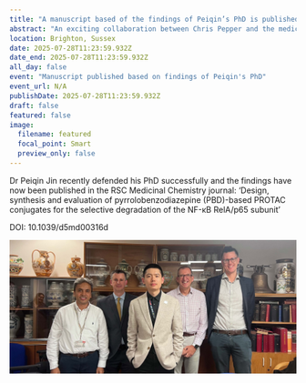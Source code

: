 ```yaml
---
title: "A manuscript based of the findings of Peiqin’s PhD is published by Chris Pepper and his collaborators from King’s College London."
abstract: "An exciting collaboration between Chris Pepper and the medicinal chemistry team, led by Professor Miraz Rahman at King’s College London, has resulted in a very successful PhD studentship project and publication. "
location: Brighton, Sussex
date: 2025-07-28T11:23:59.932Z
date_end: 2025-07-28T11:23:59.932Z
all_day: false
event: "Manuscript published based on findings of Peiqin's PhD"
event_url: N/A
publishDate: 2025-07-28T11:23:59.932Z
draft: false
featured: false
image:
  filename: featured
  focal_point: Smart
  preview_only: false
---
```


Dr Peiqin Jin recently defended his PhD successfully and the findings have now been published in the RSC Medicinal Chemistry journal: ‘Design, synthesis and evaluation of pyrrolobenzodiazepine (PBD)-based PROTAC conjugates for the selective degradation of the NF-κB RelA/p65 subunit’ 

DOI: 10.1039/d5md00316d

![](PeiqinPhD.jpg "Peiqin with his supervisors and PhD examiners, from left to right: Professor Miraz Rahman, Dr Robert Falconer, Dr Peiqin Jin, Professor Chris Pepper and Dr Simon Mitchell.")




